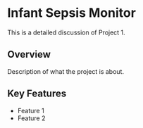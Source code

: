 # Infant Sepsis Monitor
This is a detailed discussion of Project 1.

## Overview
Description of what the project is about.

## Key Features
- Feature 1
- Feature 2
